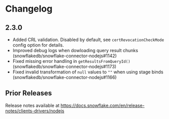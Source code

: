 # Changelog

## 2.3.0

- Added CRL validation. Disabled by default, see `certRevocationCheckMode` config option for details.
- Improved debug logs when dowloading query result chunks (snowflakedb/snowflake-connector-nodejs#1142)
- Fixed missing error handling in `getResultsFromQueryId()` (snowflakedb/snowflake-connector-nodejs#1173)
- Fixed invalid transformation of `null` values to `""` when using stage binds (snowflakedb/snowflake-connector-nodejs#1166)

## Prior Releases

Release notes available at https://docs.snowflake.com/en/release-notes/clients-drivers/nodejs
